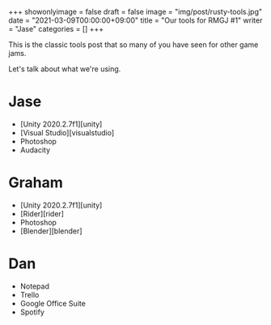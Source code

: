 +++
showonlyimage = false
draft = false
image = "img/post/rusty-tools.jpg"
date = "2021-03-09T00:00:00+09:00"
title = "Our tools for RMGJ #1"
writer = "Jase"
categories = []
+++

This is the classic tools post that so many of you have seen for other game jams.

<!--more-->

Let's talk about what we're using.

# Jase

* [Unity 2020.2.7f1][unity]
* [Visual Studio][visualstudio]
* Photoshop
* Audacity

# Graham

* [Unity 2020.2.7f1][unity]
* [Rider][rider]
* Photoshop
* [Blender][blender]

# Dan

* Notepad
* Trello
* Google Office Suite
* Spotify


